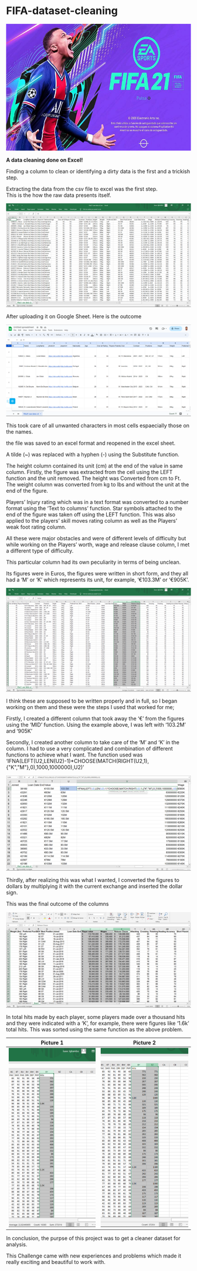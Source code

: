 # FIFA-dataset-cleaning

![](FIFA_21.jpg)

**A data cleaning done on Excel!** 

Finding a column to clean or identifying a dirty data is the first and a trickish step.

Extracting the data from the csv file to excel was the first step.  
This is the how the raw data presents itself.

![](Before_Googlesheet.png)

After uploading it on Google Sheet. Here is the outcome

![](Screenshot(47).png)

This took care of all unwanted characters in most cells espaecially those on the names.


the file was saved to an excel format and reopened in the excel sheet.

A tilde (~) was replaced with a hyphen (-) using the Substitute function. 


The height column contained its unit (cm) at the end of the value in same column. Firstly, the figure was extracted from the cell using the LEFT function and the unit removed. The height was Converted from cm to Ft. 
The weight column was converted from kg to lbs and without the unit at the end of the figure.


Players’ Injury rating which was in a text format was converted to a number format using the ‘Text to columns’ function.
Star symbols attached to the end of the figure was taken off using the LEFT function.
This was also applied to the players’ skill moves rating column as well as the Players’ weak foot rating column.


All these were major obstacles and were of different levels of difficulty but while working on the Players’ worth, wage and release clause column, I met a different type of difficulty.


This particular column had its own peculiarity in terms of being unclean.

Its figures were in Euros, the figures were written in short form, and they all had a ‘M’ or ‘K’ which represents its unit, for example, ‘€103.3M’ or ‘€905K’.


![](Screenshot(52).png)

I think these are supposed to be written properly and in full, so I began working on them and these were the steps I used that worked for me;

Firstly, I created a different column that took away the ‘€’ from the figures using the ‘MID’ function. Using the example above, I was left with ‘103.2M’ and ‘905K’

Secondly, I created another column to take care of the ‘M’ and ‘K’ in the column. I had to use a very complicated and combination of different functions to achieve what I want. The function used was ‘IFNA(LEFT(U2,LEN(U2)-1)*CHOOSE(MATCH(RIGHT(U2,1),{"K","M"},0),1000,1000000),U2)’


![](Screenshot(55).png)


Thirdly, after realizing this was what I wanted, I converted the figures to dollars by multiplying it with the current exchange and inserted the dollar sign.

This was the final outcome of the columns


![](Screenshot(56).png)


In total hits made by each player, some players made over a thousand hits and they were indicated with a ‘K’, for example, there were figures like ‘1.6k’ total hits. This was sorted using the same function as the above problem.

Picture 1              |   Picture 2
:---------------------:|:-----------------------:
![](Screenshot(49).png)| ![](Screenshot(51).png)


In conclusion, the purpse of this project was to get a cleaner dataset for analysis. 

This Challenge came with new experiences and problems which made it really exciting and beautiful to work with.







